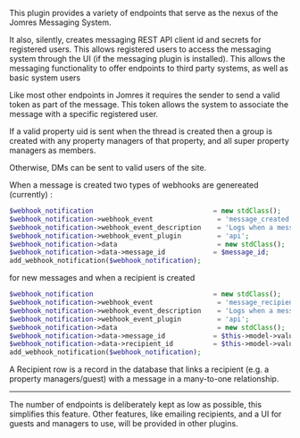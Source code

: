 This plugin provides a variety of endpoints that serve as the nexus of the Jomres Messaging System.

It also, silently, creates messaging REST API client id and secrets for registered users. This allows registered users to access the messaging system through the UI (if the messaging plugin is installed). This allows the messaging functionality to offer endpoints to third party systems, as well as basic system users

Like most other endpoints in Jomres it requires the sender to send a valid token as part of the message. This token allows the system to associate the message with a specific registered user. 

If a valid property uid is sent when the thread is created then a group is created with any property managers of that property, and all super property managers as members. 

Otherwise, DMs can be sent to valid users of the site.

When a message is created two types of webhooks are genereated (currently) :

```php
$webhook_notification							   = new stdClass();
$webhook_notification->webhook_event				= 'message_created';
$webhook_notification->webhook_event_description	= 'Logs when a message is created';
$webhook_notification->webhook_event_plugin		 	= 'api';
$webhook_notification->data						 	= new stdClass();
$webhook_notification->data->message_id			   = $message_id;
add_webhook_notification($webhook_notification);
```

for new messages and when a recipient is created

```php
$webhook_notification							   = new stdClass();
$webhook_notification->webhook_event				= 'message_recipient_created';
$webhook_notification->webhook_event_description	= 'Logs when a message is created for a given user id';
$webhook_notification->webhook_event_plugin		 	= 'api';
$webhook_notification->data						 	= new stdClass();
$webhook_notification->data->message_id			   = $this->model->values->id;
$webhook_notification->data->recipient_id		   = $this->model->values->recipient_id;
add_webhook_notification($webhook_notification);
```

A Recipient row is a record in the database that links a recipient (e.g. a property managers/guest) with a message in a many-to-one relationship.

--- 

The number of endpoints is deliberately kept as low as possible, this simplifies this feature. Other features, like emailing recipients, and a UI for guests and managers to use, will be provided in other plugins.



    

